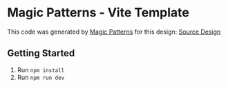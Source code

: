 # Magic Patterns - Vite Template

This code was generated by [Magic Patterns](https://magicpatterns.com) for this design: [Source Design](https://www.magicpatterns.com/c/4gpqwyvdm13f6egrw3vehh)

## Getting Started

1. Run `npm install`
2. Run `npm run dev`
